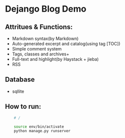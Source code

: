 # Dejango Blog Demo


## Attritues & Functions:

* Markdown syntax(by Markdown)
* Auto-generated excerpt and catalog(using tag [TOC])
* Simple comment system
* Tags, classes and archives+
* Full-text and highlight(by Haystack + jieba)
* RSS

## Database

* sqllite

## How to run:

```bash
	# /

	source env/bin/activate
	python manage.py runserver
```
